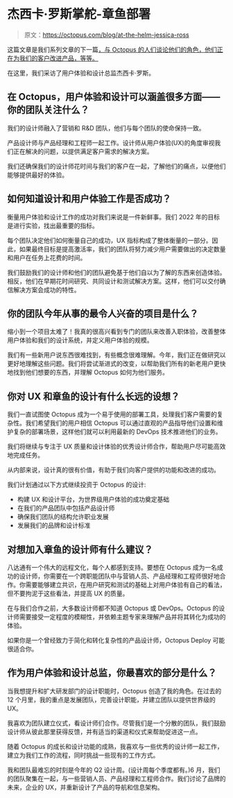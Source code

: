 # 杰西卡·罗斯掌舵-章鱼部署

> 原文：<https://octopus.com/blog/at-the-helm-jessica-ross>

这篇文章是我们系列文章的下一篇[，与 Octopus 的人们谈论他们的角色，他们正在为我们的客户改进产品，等等。](https://octopus.com/blog/tag/At%20The%20Helm)

在这里，我们采访了用户体验和设计总监杰西卡·罗斯。

## 在 Octopus，用户体验和设计可以涵盖很多方面——你的团队关注什么？

我们的设计师融入了营销和 R&D 团队，他们与每个团队的使命保持一致。

产品设计师与产品经理和工程师一起工作。设计师从用户体验(UX)的角度审视我们正在解决的问题，以提供满足客户需求的解决方案。

我们还确保我们的设计师花时间与我们的客户在一起，了解他们的痛点，以便他们能够提供最好的体验。

## 如何知道设计和用户体验工作是否成功？

衡量用户体验和设计工作的成功对我们来说是一件新鲜事。我们 2022 年的目标是进行实验，找出最重要的指标。

每个团队决定他们如何衡量自己的成功，UX 指标构成了整体衡量的一部分。因此，如果最终目标是提高激活率，我们的团队将努力减少用户需要做出的决定数量和用户在任务上花费的时间。

我们鼓励我们的设计师和他们的团队避免基于他们自以为了解的东西来创造体验。相反，他们在早期花时间研究、共同设计和测试解决方案。这样，他们可以交付确信解决方案会成功的特性。

## 你的团队今年从事的最令人兴奋的项目是什么？

缩小到一个项目太难了！我真的很高兴看到专门的团队来改善入职体验，改善整体用户体验和我们的设计系统，并定义用户体验的规模。

我们有一些新用户说东西很难找到，有些概念很难理解。今年，我们正在做研究以更好地理解这些问题。我们将尝试渐进式的改变，以帮助我们所有的新老用户更快地找到他们想要的东西，并理解 Octopus 如何为他们服务。

## 你对 UX 和章鱼的设计有什么长远的设想？

我们一直试图使 Octopus 成为一个易于使用的部署工具，处理我们客户需要的复杂性。我们希望我们的用户相信 Octopus 可以通过直观的产品指导他们设置和维护复杂的部署场景，这样他们就可以利用最新的 DevOps 技术推进他们的业务。

我们将继续与专注于 UX 质量和设计体验的优秀设计师合作，帮助用户尽可能高效地完成任务。

从内部来说，设计真的很有价值，有助于我们向客户提供的功能和改进的成功。

我们计划通过以下方式继续投资于 Octopus 的设计:

*   构建 UX 和设计平台，为世界级用户体验的成功奠定基础
*   在我们的产品团队中包括产品设计师
*   确保我们团队的结构允许职业发展
*   发展我们的品牌和设计标准

## 对想加入章鱼的设计师有什么建议？

八达通有一个伟大的远程文化，每个人都感到支持。要想在 Octopus 成为一名成功的设计师，你需要在一个跨职能团队中与营销人员、产品经理和工程师很好地合作。你需要能够建立共识，在用户研究和测试的基础上对用户体验有自己的看法，但不要拘泥于这些看法，并提高 UX 的质量。

在与我们合作之前，大多数设计师都不知道 Octopus 或 DevOps。Octopus 的设计师需要接受一定程度的模糊性，并依赖主题专家来理解产品并将其转化为成功的体验。

如果你是一个曾经致力于简化和转化复杂性的产品设计师，Octopus Deploy 可能很适合你。

## 作为用户体验和设计总监，你最喜欢的部分是什么？

当我想提升和扩大研发部门的设计职能时，Octopus 创造了我的角色。在过去的 12 个月里，我的重点是发展团队，完善设计职能，并建立团队以提供世界级的 UX。

我喜欢为团队建立仪式，看设计师们合作。尽管我们是一个分散的团队，我们鼓励设计师从彼此那里获得反馈，并有适当的渠道和仪式来帮助促进这一点。

随着 Octopus 的成长和设计功能的成熟，我喜欢与一些优秀的设计师一起工作，建立为我们工作的流程，同时挑战一些现有的工作方式。

我和团队最难忘的时刻是今年的 Q2 设计周。(设计周每个季度都有。)6 月，我们的团队聚集在一起，与一些营销人员、产品经理和工程师合作。我们讨论了品牌的未来，企业的 UX，并重新设计了产品的导航和信息架构。